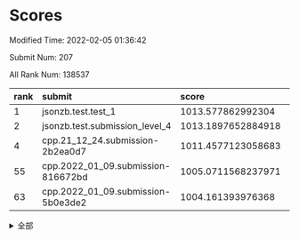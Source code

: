 # Scores

Modified Time: 2022-02-05 01:36:42

Submit Num: 207

All Rank Num: 138537

| rank |               submit               |       score        |       sigma        | pk_num |
| :--- | :--------------------------------- | :----------------- | :----------------- | :----- |
| 1    | jsonzb.test.test_1                 | 1013.577862992304  | 0.7885834647483735 | 2678   |
| 2    | jsonzb.test.submission_level_4     | 1013.1897652884918 | 0.7961938304769003 | 2677   |
| 4    | cpp.21_12_24.submission-2b2ea0d7   | 1011.4577123058683 | 0.761643274958726  | 2679   |
| 55   | cpp.2022_01_09.submission-816672bd | 1005.0711568237971 | 0.7130679828791681 | 2674   |
| 63   | cpp.2022_01_09.submission-5b0e3de2 | 1004.161393976368  | 0.7050386629361165 | 2679   |


<details>
<summary>全部</summary>

| rank |                 submit                 |       score        |       sigma        | pk_num |
| :--- | :------------------------------------- | :----------------- | :----------------- | :----- |
| 1    | jsonzb.test.test_1                     | 1013.577862992304  | 0.7885834647483735 | 2678   |
| 2    | jsonzb.test.submission_level_4         | 1013.1897652884918 | 0.7961938304769003 | 2677   |
| 3    | gobigger.level_3.submission_level_3_45 | 1012.0130233459056 | 0.7778270929731034 | 2676   |
| 4    | cpp.21_12_24.submission-2b2ea0d7       | 1011.4577123058683 | 0.761643274958726  | 2679   |
| 5    | gobigger.level_3.submission_level_3_2  | 1011.2688684625095 | 0.7814060572373316 | 2678   |
| 6    | gobigger.level_3.submission_level_3_21 | 1011.058180006615  | 0.7806249936244676 | 2674   |
| 7    | gobigger.level_3.submission_level_3_14 | 1010.9108542241828 | 0.7933198163756318 | 2679   |
| 8    | gobigger.level_3.submission_level_3_34 | 1010.829891505739  | 0.7537955637510674 | 2676   |
| 9    | gobigger.level_3.submission_level_3_20 | 1010.7246206133646 | 0.7645075188598486 | 2675   |
| 10   | gobigger.level_3.submission_level_3_3  | 1010.6823758419918 | 0.7653258286262657 | 2681   |
| 11   | gobigger.level_3.submission_level_3_12 | 1010.6713853834879 | 0.7600400382672928 | 2678   |
| 12   | gobigger.level_3.submission_level_3_0  | 1010.5880789887656 | 0.7603109702736747 | 2676   |
| 13   | gobigger.level_3.submission_level_3_35 | 1010.5081046355239 | 0.747033156185016  | 2680   |
| 14   | gobigger.level_3.submission_level_3_41 | 1010.4952579071011 | 0.7604341105450344 | 2675   |
| 15   | gobigger.level_3.submission_level_3_8  | 1010.4387805416961 | 0.7752448172747642 | 2679   |
| 16   | gobigger.level_3.submission_level_3_16 | 1010.4365806779532 | 0.7817021435153721 | 2676   |
| 17   | gobigger.level_3.submission_level_3_1  | 1010.4031123949503 | 0.7704764242452515 | 2677   |
| 18   | gobigger.level_3.submission_level_3_26 | 1010.395912609554  | 0.7654856051963281 | 2673   |
| 19   | gobigger.level_3.submission_level_3_47 | 1010.2385383908653 | 0.7703600991754773 | 2682   |
| 20   | gobigger.level_3.submission_level_3_23 | 1010.1811305142653 | 0.7483613302734596 | 2677   |
| 21   | gobigger.level_3.submission_level_3_4  | 1010.1088446539047 | 0.7820452818122414 | 2672   |
| 22   | gobigger.level_3.submission_level_3_13 | 1010.1058966242036 | 0.7606677621619482 | 2677   |
| 23   | gobigger.level_3.submission_level_3_43 | 1010.081167147118  | 0.7515138016199958 | 2675   |
| 24   | gobigger.level_3.submission_level_3_40 | 1010.0343466632679 | 0.7587989274944145 | 2675   |
| 25   | gobigger.level_3.submission_level_3_17 | 1009.9848186116665 | 0.7291858215233497 | 2680   |
| 26   | gobigger.level_3.submission_level_3_6  | 1009.9704896275073 | 0.7518108341394675 | 2679   |
| 27   | gobigger.level_3.submission_level_3_46 | 1009.9514027068963 | 0.7611252913516263 | 2679   |
| 28   | gobigger.level_3.submission_level_3_27 | 1009.8174050290604 | 0.7505876810381729 | 2683   |
| 29   | gobigger.level_3.submission_level_3_19 | 1009.7731864792564 | 0.7643456917943089 | 2670   |
| 30   | gobigger.level_3.submission_level_3_48 | 1009.772241858024  | 0.7515465293044387 | 2674   |
| 31   | gobigger.level_3.submission_level_3_38 | 1009.707043330953  | 0.7327399328891336 | 2677   |
| 32   | gobigger.level_3.submission_level_3_32 | 1009.631828902034  | 0.7623249094331435 | 2678   |
| 33   | gobigger.level_3.submission_level_3_25 | 1009.6175790712101 | 0.7511501249404999 | 2679   |
| 34   | gobigger.level_3.submission_level_3_42 | 1009.5826855793838 | 0.7579686765246951 | 2682   |
| 35   | gobigger.level_3.submission_level_3_44 | 1009.5742750366277 | 0.7457789189474199 | 2677   |
| 36   | gobigger.level_3.submission_level_3_39 | 1009.5623438537818 | 0.7556553865112625 | 2675   |
| 37   | gobigger.level_3.submission_level_3_37 | 1009.5243261897833 | 0.7458308622482563 | 2679   |
| 38   | gobigger.level_3.submission_level_3_5  | 1009.4871054787114 | 0.7650013748259427 | 2678   |
| 39   | gobigger.level_3.submission_level_3_30 | 1009.3653251683047 | 0.7502891587697805 | 2676   |
| 40   | gobigger.level_3.submission_level_3_49 | 1009.3514370009635 | 0.7493161438354582 | 2676   |
| 41   | gobigger.level_3.submission_level_3_29 | 1009.3217434727204 | 0.7503131027950538 | 2676   |
| 42   | gobigger.level_3.submission_level_3_31 | 1009.2809840317034 | 0.7651189962258349 | 2683   |
| 43   | gobigger.level_3.submission_level_3_10 | 1009.2501986033978 | 0.7616156888321328 | 2676   |
| 44   | gobigger.level_3.submission_level_3_11 | 1009.2255259048102 | 0.7594107529703926 | 2679   |
| 45   | gobigger.level_3.submission_level_3_28 | 1009.2197469919947 | 0.7688421743847415 | 2678   |
| 46   | gobigger.level_3.submission_level_3_18 | 1009.2053052336026 | 0.7574574777941413 | 2681   |
| 47   | gobigger.level_3.submission_level_3_22 | 1009.012399261917  | 0.7503417833155328 | 2675   |
| 48   | gobigger.level_3.submission_level_3_9  | 1008.9492435635198 | 0.7632927482144339 | 2681   |
| 49   | gobigger.level_3.submission_level_3_36 | 1008.8187095681528 | 0.7410407748027427 | 2678   |
| 50   | gobigger.level_3.submission_level_3_15 | 1008.74569974803   | 0.7547704550653201 | 2676   |
| 51   | gobigger.level_3.submission_level_3_7  | 1008.5904415663858 | 0.7599413232338359 | 2677   |
| 52   | gobigger.level_3.submission_level_3_24 | 1008.3578237463039 | 0.7490546567983695 | 2676   |
| 53   | gobigger.level_3.submission_level_3_33 | 1007.4876515999887 | 0.7590917766269929 | 2682   |
| 54   | gobigger.level_1.submission_level_1_12 | 1005.3072056998658 | 0.7169037505451635 | 2677   |
| 55   | cpp.2022_01_09.submission-816672bd     | 1005.0711568237971 | 0.7130679828791681 | 2674   |
| 56   | gobigger.level_1.submission_level_1_15 | 1004.8198819961966 | 0.7251436099544882 | 2678   |
| 57   | gobigger.level_1.submission_level_1_36 | 1004.5095885986967 | 0.7129914734100409 | 2681   |
| 58   | gobigger.level_1.submission_level_1_43 | 1004.4639702124213 | 0.7064626052205779 | 2674   |
| 59   | gobigger.level_1.submission_level_1_31 | 1004.3384424863264 | 0.7261676045317219 | 2674   |
| 60   | gobigger.level_1.submission_level_1_16 | 1004.3039581165367 | 0.7144513315261014 | 2677   |
| 61   | gobigger.level_1.submission_level_1_47 | 1004.2261578779575 | 0.7093797984763605 | 2677   |
| 62   | gobigger.level_1.submission_level_1_32 | 1004.2085996214954 | 0.718236844914805  | 2676   |
| 63   | cpp.2022_01_09.submission-5b0e3de2     | 1004.161393976368  | 0.7050386629361165 | 2679   |
| 64   | gobigger.level_1.submission_level_1_45 | 1003.8478854504071 | 0.7054989157087216 | 2670   |
| 65   | gobigger.level_1.submission_level_1_10 | 1003.8381056206765 | 0.7100224730612327 | 2680   |
| 66   | gobigger.level_1.submission_level_1_41 | 1003.7533096338663 | 0.7134491826157714 | 2679   |
| 67   | gobigger.level_1.submission_level_1_49 | 1003.730436952047  | 0.7158565539376169 | 2677   |
| 68   | gobigger.level_1.submission_level_1_4  | 1003.6877317839428 | 0.7186476662314047 | 2680   |
| 69   | gobigger.level_1.submission_level_1_9  | 1003.6863609469981 | 0.7128237545883871 | 2677   |
| 70   | gobigger.level_1.submission_level_1_13 | 1003.6393153867635 | 0.706733507274542  | 2679   |
| 71   | gobigger.level_1.submission_level_1_26 | 1003.6299224409581 | 0.7185882664957446 | 2676   |
| 72   | gobigger.level_1.submission_level_1_20 | 1003.6174996117777 | 0.7176832538571468 | 2678   |
| 73   | gobigger.level_1.submission_level_1_6  | 1003.5945272075991 | 0.7154326373324411 | 2676   |
| 74   | gobigger.level_1.submission_level_1_21 | 1003.5506793727415 | 0.7168687865010038 | 2679   |
| 75   | gobigger.level_1.submission_level_1_8  | 1003.5050556249248 | 0.7216920123811681 | 2680   |
| 76   | gobigger.level_1.submission_level_1_24 | 1003.4870422984642 | 0.7201598026891503 | 2676   |
| 77   | gobigger.level_1.submission_level_1_48 | 1003.4638218466044 | 0.7249806425229453 | 2670   |
| 78   | gobigger.level_1.submission_level_1_34 | 1003.4504483130781 | 0.7090599153554878 | 2678   |
| 79   | gobigger.level_1.submission_level_1_39 | 1003.4286273670616 | 0.7106428042495375 | 2676   |
| 80   | gobigger.level_1.submission_level_1_27 | 1003.2967328254392 | 0.7135843672052875 | 2677   |
| 81   | gobigger.level_1.submission_level_1_35 | 1003.284328595113  | 0.7124513239673634 | 2671   |
| 82   | gobigger.level_1.submission_level_1_19 | 1003.2457463617798 | 0.718108429489961  | 2681   |
| 83   | gobigger.level_1.submission_level_1_42 | 1003.2379019395811 | 0.7177834641537432 | 2672   |
| 84   | gobigger.level_1.submission_level_1_14 | 1003.2225233301414 | 0.7084193727779062 | 2677   |
| 85   | gobigger.level_1.submission_level_1_23 | 1003.2005825052782 | 0.7210207335960623 | 2680   |
| 86   | gobigger.level_1.submission_level_1_5  | 1003.1964300554869 | 0.7185306150351292 | 2683   |
| 87   | gobigger.level_1.submission_level_1_18 | 1003.127667450343  | 0.7121122072321335 | 2677   |
| 88   | gobigger.level_1.submission_level_1_37 | 1003.0849482198015 | 0.7206759790841246 | 2678   |
| 89   | gobigger.level_1.submission_level_1_30 | 1003.0078974964291 | 0.7211713795218005 | 2674   |
| 90   | gobigger.level_1.submission_level_1_40 | 1002.9736822388652 | 0.7171839337401557 | 2681   |
| 91   | gobigger.level_1.submission_level_1_1  | 1002.9327014665143 | 0.7144404793649305 | 2675   |
| 92   | gobigger.level_1.submission_level_1_0  | 1002.7839907686385 | 0.7068734745365505 | 2674   |
| 93   | gobigger.level_1.submission_level_1_2  | 1002.7593012624216 | 0.6967569076792307 | 2675   |
| 94   | gobigger.level_1.submission_level_1_7  | 1002.7164713637873 | 0.7178157256843593 | 2672   |
| 95   | gobigger.level_1.submission_level_1_17 | 1002.5690772477377 | 0.7018927223291865 | 2676   |
| 96   | gobigger.level_1.submission_level_1_25 | 1002.4858936273532 | 0.7043465734574139 | 2678   |
| 97   | gobigger.level_1.submission_level_1_46 | 1002.4643663505468 | 0.7086644105896267 | 2675   |
| 98   | gobigger.level_1.submission_level_1_28 | 1002.4080853420372 | 0.7077761566871459 | 2674   |
| 99   | gobigger.level_1.submission_level_1_11 | 1002.2763758934667 | 0.7236413299825601 | 2676   |
| 100  | gobigger.level_1.submission_level_1_44 | 1002.270490246215  | 0.7109698740904903 | 2673   |
| 101  | gobigger.level_1.submission_level_1_33 | 1002.1498604572841 | 0.7171867573745031 | 2676   |
| 102  | gobigger.level_1.submission_level_1_22 | 1001.9574066782792 | 0.7062382427758299 | 2675   |
| 103  | gobigger.level_1.submission_level_1_29 | 1001.683834841664  | 0.7113734569035742 | 2682   |
| 104  | gobigger.level_1.submission_level_1_38 | 1001.4103126113594 | 0.7181153643830176 | 2680   |
| 105  | gobigger.level_1.submission_level_1_3  | 1000.2875373883746 | 0.7023305376959355 | 2671   |
| 106  | gobigger.random.submission_random_44   | 997.3206784078172  | 0.7001092032080566 | 2679   |
| 107  | gobigger.random.submission_random_37   | 997.014218386525   | 0.711313795525443  | 2675   |
| 108  | gobigger.random.submission_random_1    | 996.740839077146   | 0.7271534461191478 | 2681   |
| 109  | gobigger.random.submission_random_20   | 996.721186410246   | 0.7124189573414218 | 2678   |
| 110  | gobigger.random.submission_random_35   | 996.6609001014523  | 0.6998674444950639 | 2678   |
| 111  | gobigger.random.submission_random_45   | 996.6404133156824  | 0.7115540684290702 | 2678   |
| 112  | gobigger.random.submission_random_46   | 996.6392379665699  | 0.7096401140827475 | 2676   |
| 113  | gobigger.random.submission_random_47   | 996.6334266750761  | 0.7030022053005293 | 2674   |
| 114  | gobigger.random.submission_random_28   | 996.622145611041   | 0.7140642352867932 | 2677   |
| 115  | gobigger.random.submission_random_24   | 996.5738416320136  | 0.7215577736034117 | 2682   |
| 116  | gobigger.random.submission_random_38   | 996.5467917223397  | 0.7180640250407158 | 2675   |
| 117  | gobigger.random.submission_random_31   | 996.4844162454743  | 0.7065561580512503 | 2675   |
| 118  | gobigger.random.submission_random_25   | 996.464093698409   | 0.7029336534898    | 2672   |
| 119  | gobigger.random.submission_random_23   | 996.4610469612888  | 0.7159418769725786 | 2679   |
| 120  | gobigger.random.submission_random_14   | 996.4283666642198  | 0.7208864596142924 | 2678   |
| 121  | gobigger.random.submission_random_7    | 996.4144477523429  | 0.7189088302783334 | 2673   |
| 122  | gobigger.random.submission_random_3    | 996.3748403984285  | 0.7119851878307567 | 2675   |
| 123  | gobigger.random.submission_random_48   | 996.3338536604235  | 0.7119690407322888 | 2677   |
| 124  | gobigger.random.submission_random_36   | 996.2429653841181  | 0.7220004701848465 | 2675   |
| 125  | gobigger.random.submission_random_9    | 996.2272894079177  | 0.7075011712647741 | 2679   |
| 126  | gobigger.random.submission_random_21   | 996.1648204877517  | 0.7121480610318767 | 2678   |
| 127  | gobigger.random.submission_random_32   | 995.9859108524867  | 0.7172590449517845 | 2678   |
| 128  | gobigger.random.submission_random_16   | 995.9814622274475  | 0.7314157140638305 | 2673   |
| 129  | gobigger.random.submission_random_22   | 995.9708185735825  | 0.7049704193762167 | 2674   |
| 130  | gobigger.random.submission_random_27   | 995.9687550837419  | 0.7093452192931089 | 2679   |
| 131  | gobigger.random.submission_random_30   | 995.9654182565416  | 0.6948169196654412 | 2677   |
| 132  | gobigger.random.submission_random_2    | 995.9428805135364  | 0.7097073845220595 | 2675   |
| 133  | gobigger.random.submission_random_29   | 995.8306372277882  | 0.7014467277030615 | 2676   |
| 134  | gobigger.random.submission_random_40   | 995.8226108742898  | 0.7263537909416681 | 2680   |
| 135  | gobigger.random.submission_random_10   | 995.7720453466785  | 0.7117930950611382 | 2676   |
| 136  | gobigger.random.submission_random_4    | 995.737496383539   | 0.7036088554482486 | 2682   |
| 137  | gobigger.random.submission_random_13   | 995.7090454280543  | 0.7041139316649145 | 2684   |
| 138  | gobigger.random.submission_random_41   | 995.6671867151662  | 0.7141600818958889 | 2676   |
| 139  | gobigger.random.submission_random_43   | 995.6433411952538  | 0.7115878558917503 | 2679   |
| 140  | gobigger.random.submission_random_15   | 995.5548816393666  | 0.7165399980402373 | 2681   |
| 141  | gobigger.random.submission_random_11   | 995.5092454160884  | 0.7219077913820069 | 2675   |
| 142  | gobigger.random.submission_random_49   | 995.395473556172   | 0.7085403109537386 | 2676   |
| 143  | gobigger.random.submission_random_19   | 995.2801598011773  | 0.7182835681630029 | 2671   |
| 144  | gobigger.random.submission_random_5    | 995.2288959034474  | 0.7101476931835015 | 2674   |
| 145  | gobigger.random.submission_random_8    | 995.1708599262514  | 0.7109726764972634 | 2675   |
| 146  | gobigger.random.submission_random_0    | 995.0182502404301  | 0.7211191003934572 | 2676   |
| 147  | gobigger.random.submission_random_17   | 995.0090937143843  | 0.7089875874300056 | 2678   |
| 148  | gobigger.random.submission_random_6    | 994.984857305006   | 0.73611787371288   | 2673   |
| 149  | gobigger.random.submission_random_33   | 994.9196114945061  | 0.7072169562825106 | 2676   |
| 150  | gobigger.random.submission_random_18   | 994.7357297239073  | 0.7165180190054616 | 2670   |
| 151  | gobigger.random.submission_random_26   | 994.6514789564021  | 0.7292954059380781 | 2679   |
| 152  | gobigger.random.submission_random_12   | 994.6307064877207  | 0.7190051640865188 | 2672   |
| 153  | gobigger.random.submission_random_34   | 994.3915055625871  | 0.7291526782839707 | 2676   |
| 154  | gobigger.random.submission_random_42   | 994.2855770905346  | 0.724465083821284  | 2678   |
| 155  | gobigger.level_2.submission_level_2_47 | 994.1434899038175  | 0.718734777733659  | 2679   |
| 156  | gobigger.random.submission_random_39   | 993.9621514041377  | 0.7306675087800916 | 2676   |
| 157  | gobigger.level_2.submission_level_2_31 | 993.6836843677806  | 0.734832482053699  | 2678   |
| 158  | gobigger.level_2.submission_level_2_3  | 993.6188887918573  | 0.7485682800880171 | 2674   |
| 159  | gobigger.level_2.submission_level_2_40 | 993.5877708368961  | 0.7327621908158515 | 2674   |
| 160  | gobigger.level_2.submission_level_2_14 | 993.5630670167986  | 0.7489473805211988 | 2675   |
| 161  | gobigger.level_2.submission_level_2_2  | 993.5329604825943  | 0.7323017890366389 | 2677   |
| 162  | gobigger.level_2.submission_level_2_6  | 993.5003581524649  | 0.734598321362465  | 2682   |
| 163  | gobigger.level_2.submission_level_2_9  | 993.270238450966   | 0.7297050833090629 | 2679   |
| 164  | gobigger.level_2.submission_level_2_12 | 993.1714683440058  | 0.7277457721351213 | 2680   |
| 165  | gobigger.level_2.submission_level_2_36 | 993.0388916406766  | 0.7372275359557752 | 2677   |
| 166  | gobigger.level_2.submission_level_2_23 | 993.0228476801675  | 0.7406698673989596 | 2680   |
| 167  | gobigger.level_2.submission_level_2_34 | 993.0032683436609  | 0.73807916366448   | 2676   |
| 168  | gobigger.level_2.submission_level_2_15 | 992.9526668404667  | 0.7603668106997352 | 2675   |
| 169  | gobigger.level_2.submission_level_2_8  | 992.9415836669484  | 0.7272930742885072 | 2671   |
| 170  | gobigger.level_2.submission_level_2_27 | 992.8511838812402  | 0.7392917727145747 | 2678   |
| 171  | gobigger.level_2.submission_level_2_37 | 992.7880454709237  | 0.7280258009043516 | 2682   |
| 172  | gobigger.level_2.submission_level_2_44 | 992.7281556441383  | 0.7289926811157675 | 2679   |
| 173  | gobigger.level_2.submission_level_2_13 | 992.7128759483924  | 0.7324853415209402 | 2675   |
| 174  | gobigger.level_2.submission_level_2_0  | 992.5923386545968  | 0.7468233096939637 | 2679   |
| 175  | gobigger.level_2.submission_level_2_25 | 992.5842933235306  | 0.7419345984985769 | 2681   |
| 176  | gobigger.level_2.submission_level_2_49 | 992.5113822250809  | 0.7475866488344527 | 2676   |
| 177  | gobigger.level_2.submission_level_2_20 | 992.4281574808779  | 0.7696612663784353 | 2676   |
| 178  | gobigger.level_2.submission_level_2_18 | 992.3143153745723  | 0.7445244056107122 | 2678   |
| 179  | gobigger.level_2.submission_level_2_21 | 992.304513329934   | 0.7327152150877951 | 2679   |
| 180  | gobigger.level_2.submission_level_2_32 | 992.2878705949349  | 0.7464923732907672 | 2677   |
| 181  | gobigger.level_2.submission_level_2_22 | 992.2596814057629  | 0.7554111220244446 | 2675   |
| 182  | gobigger.level_2.submission_level_2_42 | 992.2312965403358  | 0.7441128127021935 | 2677   |
| 183  | gobigger.level_2.submission_level_2_24 | 992.095377645756   | 0.7360391378314982 | 2679   |
| 184  | gobigger.level_2.submission_level_2_39 | 992.0834692703221  | 0.7353806306946462 | 2681   |
| 185  | gobigger.level_2.submission_level_2_26 | 992.0717103512048  | 0.7516371574534303 | 2677   |
| 186  | gobigger.level_2.submission_level_2_46 | 991.9242056496965  | 0.7380553318311112 | 2679   |
| 187  | gobigger.level_2.submission_level_2_19 | 991.7973248587095  | 0.7368902545946922 | 2683   |
| 188  | gobigger.level_2.submission_level_2_1  | 991.7224062047356  | 0.7591318332640327 | 2681   |
| 189  | gobigger.level_2.submission_level_2_38 | 991.7039938111344  | 0.7582860480186607 | 2678   |
| 190  | gobigger.level_2.submission_level_2_33 | 991.6842338491119  | 0.7613456988363181 | 2676   |
| 191  | gobigger.level_2.submission_level_2_11 | 991.6652955475216  | 0.7705928918227256 | 2680   |
| 192  | gobigger.level_2.submission_level_2_43 | 991.6543611768541  | 0.7644577192473988 | 2678   |
| 193  | gobigger.level_2.submission_level_2_7  | 991.6504900405099  | 0.7478428472762351 | 2669   |
| 194  | gobigger.level_2.submission_level_2_30 | 991.6469568398677  | 0.762802898857681  | 2678   |
| 195  | gobigger.level_2.submission_level_2_35 | 991.6372013985366  | 0.7432958261605614 | 2678   |
| 196  | gobigger.level_2.submission_level_2_4  | 991.446586894166   | 0.7477586409907309 | 2682   |
| 197  | gobigger.level_2.submission_level_2_48 | 991.3438635043433  | 0.7646158818844491 | 2674   |
| 198  | gobigger.level_2.submission_level_2_10 | 991.2153550379921  | 0.7548827662641824 | 2678   |
| 199  | gobigger.level_2.submission_level_2_17 | 991.1113269667304  | 0.7466363637975826 | 2677   |
| 200  | gobigger.level_2.submission_level_2_28 | 990.9089767665669  | 0.744883052838182  | 2673   |
| 201  | gobigger.level_2.submission_level_2_5  | 990.8663181024575  | 0.7589353932342089 | 2676   |
| 202  | gobigger.level_2.submission_level_2_41 | 990.7066958702364  | 0.759873168951192  | 2676   |
| 203  | gobigger.level_2.submission_level_2_16 | 990.650658454566   | 0.7542295824849885 | 2679   |
| 204  | gobigger.level_2.submission_level_2_45 | 990.1524812072495  | 0.7730762269715326 | 2677   |
| 205  | gobigger.level_2.submission_level_2_29 | 989.8816172044321  | 0.7693037761915906 | 2677   |
| 206  | gobigger.none.submission_none_0        | 977.4734349039317  | 1.3921039510789404 | 2680   |
| 207  | gobigger.none.submission_none_1        | 975.8501350401489  | 1.4658203112553227 | 2681   |

</details>